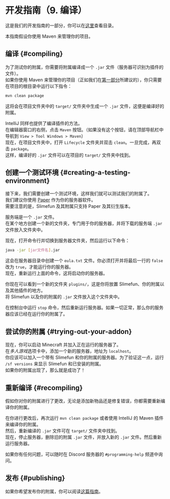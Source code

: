 # 开发指南（9. 编译）

这是我们的开发指南的一部分，你可以在[这里](/Developer-Guide)查看目录。

本指南假设你使用 Maven 来管理你的项目。

## 编译 {#compiling}

为了测试你的附属，你需要将附属编译成一个 `.jar` 文件（服务器可识别为插件的文件）。  
如果你使用 Maven 来管理你的项目（正如我们在[第一部分](/Developer-Guide-(1-Project-Setup))所建议的），你只需要在项目的根目录中运行以下指令：

```bash
mvn clean package
```

这将会在项目文件夹中的 `target/` 文件夹中生成一个 `.jar` 文件，这便是编译好的附属。

IntelliJ 同样也提供了编译插件的方法。  
在编辑器窗口的右侧，点击 `Maven` 按钮。（如果没有这个按钮，请在顶部导航栏中导航到 `View > Tool Windows > Maven`）  
现在，在项目文件夹中，打开 `Lifecycle` 文件夹并双击 `clean`。一旦完成，再双击 `package`。  
这样，编译好的 `.jar` 文件可以在项目的 `target/` 文件夹中找到。

## 创建一个测试环境 {#creating-a-testing-environment}

接下来，我们需要创建一个测试环境，这样我们就可以测试我们的附属了。  
我们建议你使用 [Paper](https://papermc.io/downloads) 作为你的服务器软件。  
需要注意的是，Slimefun 及其附属只支持 Paper 及其衍生版本。

服务端是一个 `.jar` 文件。  
在某个地方创建一个新的文件夹，专门用于你的服务器，并将下载的服务端 `.jar` 文件放入文件夹中。

现在，打开命令行并切换到服务器文件夹，然后运行以下命令：

```bash
java -jar [jar文件名].jar
```

这会在服务器目录中创建一个 `eula.txt` 文件。你必须打开并将最后一行的 `false` 改为 `true`，才能运行你的服务器。  
现在，重新运行上面的命令，这将启动你的服务器。

你现在可以看到一个新的文件夹 `plugins/`，这是你将放置 Slimefun、你的附属以及其他插件的地方。  
将 Slimefun 以及你的附属的 `.jar` 文件放入这个文件夹中。

在控制台中运行 `stop` 命令，然后重新运行服务器。如果一切正常，那么你的服务器应该已经在运行你的附属了。

## 尝试你的附属 {#trying-out-your-addon}

现在，你可以启动 Minecraft 并加入正在运行的服务器了。  
在*多人游戏*选项卡中，添加一个新的服务器，地址为 `localhost`。  
你应该可以加入一个带有 Slimefun 和你的附属的服务器。为了验证这一点，运行 `/sf versions` 来显示 Slimefun 和已安装的附属。  
如果你的附属出现了，那么就是成功了！

## 重新编译 {#recompiling}

假如你对你的附属进行了更改，无论是添加新物品还是修复错误，你都需要重新编译你的附属。

在你进行更改后，再次运行 `mvn clean package` 或者使用 IntelliJ 的 Maven 插件来编译你的附属。  
然后，重新编译的 `.jar` 文件可在 `target/` 文件夹中找到。  
现在，停止服务器，删除旧的附属 `.jar` 文件，并放入新的 `.jar` 文件。然后重新运行服务器。

如果你有任何问题，可以随时在 Discord 服务器的 `#programming-help` 频道中询问。

## 发布 {#publishing}

如果你希望发布你的附属，你可以阅读[这篇指南](/Developer-Guide-Publishing)。
